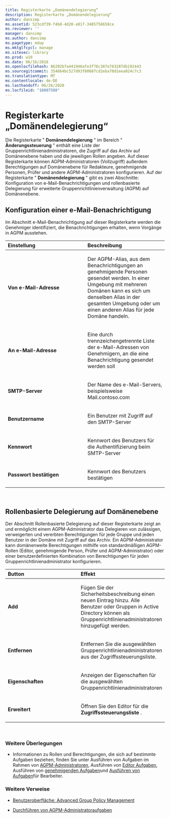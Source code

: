 ```yaml
---
title: Registerkarte „Domänendelegierung“
description: Registerkarte „Domänendelegierung“
author: dansimp
ms.assetid: 523cdf39-f4b8-4d20-a917-3485756658ce
ms.reviewer: ''
manager: dansimp
ms.author: dansimp
ms.pagetype: mdop
ms.mktglfcycl: manage
ms.sitesec: library
ms.prod: w10
ms.date: 06/16/2016
ms.openlocfilehash: 86202b7a441946afe3f76c387e783287db192443
ms.sourcegitcommit: 354664bc527d93f80687cd2eba70d1eea024c7c3
ms.translationtype: MT
ms.contentlocale: de-DE
ms.lasthandoff: 06/26/2020
ms.locfileid: "10807588"
---
```

# Registerkarte „Domänendelegierung“


Die Registerkarte " **Domänendelegierung** " im Bereich " **Änderungssteuerung** " enthält eine Liste der Gruppenrichtlinienadministratoren, die Zugriff auf das Archiv auf Domänenebene haben und die jeweiligen Rollen angeben. Auf dieser Registerkarte können AGPM-Administratoren (Vollzugriff) außerdem Berechtigungen auf Domänenebene für Redakteure, genehmigende Personen, Prüfer und andere AGPM-Administratoren konfigurieren. Auf der Registerkarte " **Domänendelegierung** " gibt es zwei Abschnitte: Konfiguration von e-Mail-Benachrichtigungen und rollenbasierte Delegierung für erweiterte Gruppenrichtlinienverwaltung (AGPM) auf Domänenebene.

## Konfiguration einer e-Mail-Benachrichtigung


Im Abschnitt e-Mail-Benachrichtigung auf dieser Registerkarte werden die Genehmiger identifiziert, die Benachrichtigungen erhalten, wenn Vorgänge in AGPM ausstehen.

<table>
<colgroup>
<col width="50%" />
<col width="50%" />
</colgroup>
<thead>
<tr class="header">
<th align="left">Einstellung</th>
<th align="left">Beschreibung</th>
</tr>
</thead>
<tbody>
<tr class="odd">
<td align="left"><p><strong>Von e-Mail-Adresse</strong></p></td>
<td align="left"><p>Der AGPM-Alias, aus dem Benachrichtigungen an genehmigende Personen gesendet werden. In einer Umgebung mit mehreren Domänen kann es sich um denselben Alias in der gesamten Umgebung oder um einen anderen Alias für jede Domäne handeln.</p></td>
</tr>
<tr class="even">
<td align="left"><p><strong>An e-Mail-Adresse</strong></p></td>
<td align="left"><p>Eine durch trennzeichengetrennte Liste der e-Mail-Adressen von Genehmigern, an die eine Benachrichtigung gesendet werden soll</p></td>
</tr>
<tr class="odd">
<td align="left"><p><strong>SMTP-Server</strong></p></td>
<td align="left"><p>Der Name des e-Mail-Servers, beispielsweise Mail.contoso.com</p></td>
</tr>
<tr class="even">
<td align="left"><p><strong>Benutzername</strong></p></td>
<td align="left"><p>Ein Benutzer mit Zugriff auf den SMTP-Server</p></td>
</tr>
<tr class="odd">
<td align="left"><p><strong>Kennwort</strong></p></td>
<td align="left"><p>Kennwort des Benutzers für die Authentifizierung beim SMTP-Server</p></td>
</tr>
<tr class="even">
<td align="left"><p><strong>Passwort bestätigen</strong></p></td>
<td align="left"><p>Kennwort des Benutzers bestätigen</p></td>
</tr>
</tbody>
</table>

 

## Rollenbasierte Delegierung auf Domänenebene


Der Abschnitt Rollenbasierte Delegierung auf dieser Registerkarte zeigt an und ermöglicht einem AGPM-Administrator das Delegieren von zulässigen, verweigerten und vererbten Berechtigungen für jede Gruppe und jeden Benutzer in der Domäne mit Zugriff auf das Archiv. Ein AGPM-Administrator kann domänenweite Berechtigungen mithilfe von standardmäßigen AGPM-Rollen (Editor, genehmigende Person, Prüfer und AGPM-Administrator) oder einer benutzerdefinierten Kombination von Berechtigungen für jeden Gruppenrichtlinienadministrator konfigurieren.

<table>
<colgroup>
<col width="50%" />
<col width="50%" />
</colgroup>
<thead>
<tr class="header">
<th align="left">Button</th>
<th align="left">Effekt</th>
</tr>
</thead>
<tbody>
<tr class="odd">
<td align="left"><p><strong>Add</strong></p></td>
<td align="left"><p>Fügen Sie der Sicherheitsbeschreibung einen neuen Eintrag hinzu. Alle Benutzer oder Gruppen in Active Directory können als Gruppenrichtlinienadministratoren hinzugefügt werden.</p></td>
</tr>
<tr class="even">
<td align="left"><p><strong>Entfernen</strong></p></td>
<td align="left"><p>Entfernen Sie die ausgewählten Gruppenrichtlinienadministratoren aus der Zugriffssteuerungsliste.</p></td>
</tr>
<tr class="odd">
<td align="left"><p><strong>Eigenschaften</strong></p></td>
<td align="left"><p>Anzeigen der Eigenschaften für die ausgewählten Gruppenrichtlinienadministratoren</p></td>
</tr>
<tr class="even">
<td align="left"><p><strong>Erweitert</strong></p></td>
<td align="left"><p>Öffnen Sie den Editor für die <strong> Zugriffssteuerungsliste </strong> .</p></td>
</tr>
</tbody>
</table>

 

### Weitere Überlegungen

-   Informationen zu Rollen und Berechtigungen, die sich auf bestimmte Aufgaben beziehen, finden Sie unter Ausführen von Aufgaben im Rahmen von [AGPM-Administratoren](performing-agpm-administrator-tasks-agpm30ops.md), Ausführen von [Editor Aufgaben](performing-editor-tasks-agpm30ops.md), Ausführen von [genehmigenden Aufgaben](performing-approver-tasks-agpm30ops.md)und [Ausführen von Aufgaben](performing-reviewer-tasks-agpm30ops.md)für Bearbeiter.

### Weitere Verweise

-   [Benutzeroberfläche: Advanced Group Policy Management](user-interface-advanced-group-policy-management-agpm30ops.md)

-   [Durchführen von AGPM-Administratoraufgaben](performing-agpm-administrator-tasks-agpm30ops.md)

 

 





